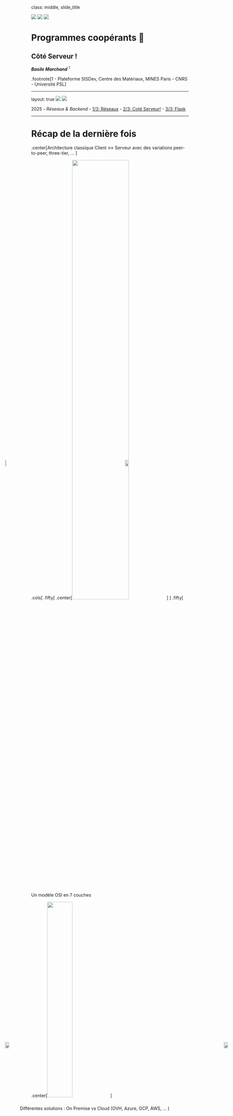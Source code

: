 class: middle, slide_title

<img class="slide_title_mpt" src="static/media/logos/logo_mines_paris.png">
<img class="slide_title_cnrs" src="static/media/logos/logo_cnrs.jpg">

<!-- <img class="slide_title_armines" src="static/media/logos/logo_armines.jpg"> -->
<img class="left_panel" src="static/media/logos/mines_paris_lampe.png">

# Programmes coopérants 🚀

## Côté Serveur !

<p> <strong><i>Basile Marchand</i></strong><sup> 1</sup></p>

.footnote[1 - Plateforme SISDev, Centre des Matériaux, MINES Paris - CNRS - Université PSL]

---

layout: true
<img class="slide_header_mpt" src="static/media/logos/logo_mines_paris.png">
<img class="slide_header_cnrs" src="static/media/logos/logo_cnrs.jpg">

<!-- <img class="slide_header_armines" src="static/media/logos/logo_armines.jpg"> -->

<div class="slide_footer">
    <div class="wrap">
        <span>2025 - <i> Réseaux & Backend</i>
        - <a href="slides1.html">1/3: Réseaux</a>
        - <a class="current-slides" href="slides2.html">2/3: Coté Serveur!</a>
        - <a href="slides3.html">3/3: Flask</a>
    </div>
</div>

---

# Récap de la dernière fois

.center[Architecture classique Client <-> Serveur avec des variations peer-to-peer, three-tier, ... ]

.cols[
.fifty[
.center[<img src="static/media/osi-model.svg" width="60%">]
]
.fifty[
Un modèle OSI en 7 couches

.center[<img src="static/media/ip-address.svg" width="40%">]

Un protocole HTTP(S) pour le web

.center[
<img src="static/media/http-request.svg" width="60%">
]

]
]

---

# Quel est le rôle du serveur ?

.center[
<img src="static/media/client-server.svg" width="60%">
]

--

.center[🥱 Attendre et attendre et attendre ... 🥱]

--

Et de temps en temps 🥳 il doit traiter une requête !

---

class: center, middle

# Serveur et serveur deux choses différentes

**_Attention_** il y a deux significations à serveur ...

.center[

<iframe src="https://giphy.com/embed/xU9TT471DTGJq" width="480" height="365" frameBorder="0" class="giphy-embed" allowFullScreen></iframe>
]

---

# Serveur et serveur deux choses différentes

## Le serveur hardware

.center[
<img src="https://images.unsplash.com/photo-1558494949-ef010cbdcc31?ixlib=rb-4.0.3&ixid=MnwxMjA3fDB8MHxwaG90by1wYWdlfHx8fGVufDB8fHx8&auto=format&fit=crop&w=1634&q=80" width="50%">
]

.center[C'est la machine **physique ou virtuelle** connectée au réseau qui va recevoir des paquets de données mais en aucun cas ne s'occupera du traitement de ces données]

---

# Serveur et serveur deux choses différentes

## Le serveur hardware : différents types

.center[Serveur physique vs serveur virtuel (VPS) ]

<div style="position: absolute; bottom: 15%; left: 15%">
<img src="static/media/bare-metal.svg" width="80%">
</div>

--

<div style="position: absolute; bottom: 15%; right: 10%">
<img src="static/media/vps.svg" width="80%">
</div>

--

<div style="position: absolute; bottom: 10%; left: 20%">
Différentes solutions : On Premise vs Cloud (OVH, Azure, GCP, AWS, ... )
</div>

---

# Serveur et serveur deux choses différentes

## Le serveur "software"

.center[
<img src="static/media/server-app.svg" width="65%">
]

C'est l'application (au sens logiciel) qui va s'occuper de

.center[**Recevoir**, **Traiter** et **Répondre** aux requètes HTTP (ou autres d'ailleurs)]

Différentes solutions : Nginx (33%), Apache (27%), LiteSpeed (15%), Node.js(4%), IIS (4%), ...

.footnote[Source : [https://w3techs.com/technologies/overview/web_server](https://w3techs.com/technologies/overview/web_server) ]

---

# Héberger plusieurs serveurs HTTP(S) sur un même serveur physique ?

.center[OUI 🎯 il suffit de se partager le port 80 🤝]

.center[<img src="static/media/virtual-host.svg" width="80%">]

--

.center[Il suffit de configurer au niveau du serveur HTTP des **Virtual Host**]

--

<div style="position: absolute; top: 38%; left:15%">
<img src="static/media/servername-mines.png" width="40%">
</div>

<div style="position: absolute; top: 38%; left:55%">
<img src="static/media/servername-cpp.png" width="70%">
</div>

.center[
le "routage" entre les deux sites se fait au niveau du Header `Host:` de la requête HTTP
]
---

# Un mot sur le serverless

.center[Un serveur traditionnel passe son temps à attendre ...

🥱

]

.center[**_Un serverless est un serveur qui n'attend pas_**]

Le principe est de découper le traitement en petites **tâches indépendantes** (fonctions) qui seront exécutées **à la demande**

.cols[
.fifty[

## Avantages

- Pas de gestion de serveur
- Pas de coût fixe
- Évolutif

]
.fifty[

## Inconvénients/Difficultés

- Temps de démarrage
- Coût à l'usage
- Difficulté de débogage
- Stateless

]
]

Coût plus faible pour les fournisseurs car ils peuvent optimiser l'utilisation des ressources

---

# Tous les serveurs font la même chose ?

**Deux applications**

.center[Sites statiques vs dynamiques]

.cols[
.fifty[

<iframe src="https://cpp.bmarchand.fr/controlSection.html" width="100%" height="400px" frameBorder="0"></iframe>

    ]

.fifty[

<iframe width="100%" height="400px" src="https://xkcd.com"></iframe>

    ]

]

---

# Site statique

.center[Le serveur http ne fait qu'une seule et unique chose
<br><br>
**_lire des fichiers_** html, png, jpg, pdf, .... et **_envoyer le contenu au client_**
]

<br><br>

.center[
<a href="http://cpp.bmarchand.fr" target="_blank"> <img src="static/media/site-static.svg" width="90%"></a>
]

---

# Site dynamique

.center[Le serveur http va devoir travailler **avec d'autres services** <br>afin de produire le résultat final pouvant être envoyé au client]

.center[
<a href="http://bmarchand.fr/research/activities" target="_blank">
<img src="static/media/dynamic-site1.svg" width="50%">
</a>
]

--

.center[
<a href="https://rep.mines-paristech.fr" target="_blank">
<img src="static/media/cerebro.png" width="50%">
</a>
]

---

# Solutions d'hébergement gratuit

.cols[
.fifty[

## Sites statiques

- GitHub Pages (nous y sommes !)
- readthedocs.io (les cours de S1)
- GitLab Pages
- Netlify
- Vercel
- Surge 
- ...

]
.fifty[

## Sites dynamiques

- ~~Heroku~~
- Glitch
- Repl.it
- PythonAnywhere
- Vercel (serverless)
- ...

]

]

.center[Plein d'offres sur le marché, à vous de choisir celle qui vous convient le mieux]

Attention en revanche :

.center[**_Gratuit_** ne veut pas dire **_sans limite_**]

---

# Le serveur web : un besoin de perf 🚀

.cols.bottom[

.sixty[
  <img src="static/media/performance.svg" width="700px">
]

.fourty[
  Comment faire pour que tout le monde

  ait une réponse en un temps raisonnable ?

  ⏳️
]

]

---

# Solutions techniques

.center[<img src="static/media/concurrency.svg" width="70%">]

.center[Utilisation du parallélisme de tâches processus/thread et/ou programmation asynchrone]

---

# Et au fait il répond quoi le serveur à GET ?

.cols[
.fifty[
.center[<img src="static/media/http-request.svg" width="100%">]
]
.fifty[
.center[<img src="static/media/response-format.svg" width="100%">]
]
]

<br><br>
Possible de voir les requêtes et réponses dans votre navigateur via
`Outils de développement > Network`

--

<div style="position: absolute; top: 38%; left:15%">
<img src="static/media/chrome-request-headers.png" width="40%">
</div>

<div style="position: absolute; top: 38%; left:55%">
<img src="static/media/chrome-response-headers.png" width="70%">
</div>

---

# Faisons un serveur http de base

```sh
# dans votre terminal:
# on va dans le repo du cours
cd /bla-bla-bla/backend

# pour lancer le serveur
python -m http.server
# ... à ce stade le terminal est bloqué
# pour tuer le serveur tapez "Control-C"
```

puis ouvrez dans votre navigateur `http://localhost:8000/index.html` (*)

--

.cols[

.fourty.small[
  On peut aussi écrire le serveur "à la main" en Python 🐍

  📢 ⚠️ On regarde le fichier `server1_static.py`

  ```bash
  $ cat python/http/server1_static.py
  ```
]

.sixty.small[

  ```python
  from http.server import HTTPServer, SimpleHTTPRequestHandler

  handler = SimpleHTTPRequestHandler

  print("Open this in your browser:\nhttp://localhost:9000/index.html")

  httpd = HTTPServer(('', 9000),  handler)
  httpd.serve_forever()
  ```

]

]

.footnote.small[
  (*) vous pouvez aussi le faire avec votre adresse IP - [on en a parlé ici](slides1.html#my-ip-address)
 ]

<!-- [http://bit.ly/3EeuLLo](http://bit.ly/3EeuLLo)

<img src="static/media/qrcode/http_server.png" width="20%"> -->

---

# Traitement des requêtes

Le fonctionnement interne d'un serveur HTTP est assez simple

1. **Écouter** sur un port (80 par défaut)
2. **Accepter** une connexion
3. **Lire** la requête
4. **Traiter** la requête
5. **Envoyer** la réponse
6. **Fermer** la connexion

Le point important est la transition entre les étapes 3 et 4 qui est le coeur du serveur HTTP  
car il définit la manière dont le serveur va traiter la requête.

---

# Exemples fait à la main

📢 ⚠️ dans le dossier `python/http`, on regarde les fichiers:

- `server2_static_byhand.py`
  - en gros, mêmes fonctions: sait répondre à GET pour les fichiers statiques
  - mais écrit "à la pogne"
    <br><br>
- `server3_post_stateful.py`
  - le serveur est STATEFUL (il se souvient de l'état) - voir la variable `STATE`  
    (NB: dans la vraie vie bien sûr, l'état sera stocké dans une database SQL - ou autre)
  - le POST: les affectations var=value sont mémorisées
  - le GET: quel que soit le PATH, affiche en html le contenu des variables connues dans `STATE` (et autres détails)
    <br><br>
- `server4_template.py`
  - mêmes fonctionnalités mais avec un template JINJA2

tout cela est un peu fastidieux, c'est pourquoi on utilise des frameworks (-> slides suivants)  
mais c'est bien de comprendre comment ça marche  
à retenir tout de même: cette histoire de templates; on en reparlera

<!-- pour info, était aussi dispo sur replit ici:
[http://bit.ly/3EeuLLo](http://bit.ly/3EeuLLo)
<img src="static/media/qrcode/http_server.png" width="20%"> -->

---

# of course il existe des frameworks pour ça&nbsp;!

---

# Les frameworks

Réponse à un besoin mais lequel ?

.center[***Cadre de développement simplifié***]

En gros un guide <strike> spirituel </strike>, permettant de développer simplement des applications spécifiques.

.center[

<iframe src="https://giphy.com/embed/MZW5o8f5RaH0Q" width="480" height="197" frameBorder="0" class="giphy-embed" allowFullScreen></iframe>

]

---

# Framework vs Librairie

.center[Frameworks, Librairies, même chose ? <br> ]

--

.cols[
.fifty[
.center[<b> Librairies </b>]

Ensemble de programmes effectuant des opérations spécifiques, que vous allez utiliser de manière ponctuelle au sein de vos programmes en suivant votre propre logique.

Par exemple `NumPy` en Python 🐍 est une librairie

.center[
<img src="static/media/code-with-library.svg" height="200px">
]

]
.vertbar[]
.fifty[
.center[<b> Framework </b>]

Cadre de développement dans lequel le développeur vient s'inscrire, i.e. développer des fonctionnalités/comportements. Là ce n'est plus le développeur qui fixe sa logique mais le framework.
 
Un code à trou 🕳️ en quelque sorte

.center[
<img src="static/media/code-with-framework.svg" height="200px">
]

]
]

---

# Frontend, backend

.center[⚠️ Framework web un terme très, trop, générique ⚠️]

.cols[
.fifty[

.center[Framework frontend]

.center[

  <img src="static/media/framework_frontend.png" width=50%>
]

Focalisé sur le développement d'application côté client

]
.vertbar[]
.fifty[

.center[Framework backend]

.center[

  <img src="static/media/framework_backend.png" width=100%>
]

Focalisé sur le développement côté serveur

]
]

---

# frameworks backend: les grands principes

.center[
<img src="static/media/framework-routes.svg" width=70%>
]

A cela un framework complet ajoute des fonctionnalités de :
.center[`Web Template`, `Sécurité`, `Accès à des bases de données`]

---

# Framework Flask

Micro-framework Python 🐍 développé depuis 2010.
<br><br>
.center[
<img src="static/media/logos/logo-flask.svg" width=30% />
]
<br><br>
🚧 Micro-framework ne veut pas dire "pas utilisable sur des gros projets"  ⚠️
<br><br>
.center[
Pinterest, Airbnb, Trivago, ...
]
<br><br>
Micro-framework car noyau très léger et minimaliste, mais pouvant être enrichi avec des extensions.

---

# Le setup de base

## Installation

```bash
pip install flask
```

--

## Minimal working example

```python
from flask import Flask
app = Flask(__name__)

@app.route('/')
def hello_world():
    return 'Hello, World!'

if __name__ == '__main__':
    app.run()
```

.center[
Une fois lancé -> [http://localhost:5000](http://localhost:5000)
]

.center[? C'est quoi .clignote[`@app.route('/')`] ?]

---

# Les routes

`@app.route` est un décorateur qui permet d'associer une fonction à une URL et un type de requête HTTP.

Dans sa version complète on peut écrire :

```python
@app.route('/hello', methods=['GET', 'POST'])
def hello():
  if request.method == 'POST':
    ## traitement
  elif request.method == 'GET':
    ## traitement
  else:
    return "Méthode non autorisée", 405
```

---

class: center, middle

# On a fini ...

<br><br>

--

# ... ou pas en fait

.center[<iframe src="https://giphy.com/embed/3ohs7XbAurbpO5jIBy" width="480" height="267" frameBorder="0" class="giphy-embed" allowFullScreen></iframe>]

---

# Petite pause mise en pratique

**Objectif** : Mettre en place une API permettant d'accéder au contenu de fichier CSV

Vous avez <https://github.com/ue22-p24/backend-apitester-frontend> un frontend tout fait !

Et vous avez <https://github.com/ue22-p24/backend-apitester-skeleton> un backend à compléter

L'api du backend doit **impérativement** respecter les routes documentées dans le README.

.footnote.small[
  **astuce**:  
  pour copier le contenu de ces dépôts sur votre machine, plutôt que d'utiliser `git clone`, vous pouvez utiliser ceci
  ```bash
  # si nécessaire (npx command not found)
  # conda install -c conda-forge nodejs
  # download le repo dans le dossier 'frontend'
  npx degit git@github.com:ue22-p24/backend-apitester-frontend.git frontend
  # pareil pour le backend
  npx degit git@github.com:ue22-p24/backend-apitester-skeleton.git backend
  ```
  qui a l'avantage de ne pas recréer un dépôt git dans le dossier créé; surtout si vous vous placez dans un dépôt déjà existant genre `backend-homework`  
  (mais ne vous empeche pas de `git add` le résultat immédiatement)
]

---

# Quelques trucs utiles (1)

## *auto-reload*

- on peut lancer l'application avec `python app.py`; ça marche...  
-  **MAIS** il faut relancer le tout à chaque modification (très sous-optimal)
-  du coup il vaut mieux activer le mode debug en lançant
  ```bash
  flask [--app mon_fichier] run --debug
  ```
  qui permet d'avoir un serveur de développement qui se relance tout seul à chaque modification du code,
  et présente en outre un avantage supplémentaire: les erreurs s'affichent dans le browser plutôt que dans le terminal  
  (notez que c'est néfaste en production, car ça peut donner des informations sensibles sur le code)

.footnote.small[
  et pareil pour le frontend d'ailleurs; si vous avez l'intention d'y toucher, il est préférable de le lancer avec `vite`, comme ça il se relance tout seul à chaque modification
]

---

# Quelques trucs utiles (2)

## les routes en Flask

- une route peut prendre un paramètre, éventuellement typé
  .cols[
  .fifty[
      ```pythona
  @app.route('/hello/<name>')
      def hello(name):
          return f'Hello, {name}!'
      ```
  ]
  .fifty[
```python
  @app.route('/hello/<int:id>')
      def hello(id):
          return f'Hello, {id**2}!'
```
  ]
  ]

- pour raccourcir le code, une route peut retourner des types variés, qui sont traités comme ceci :

  - `str` : renvoie le texte tel quel, avec un code 200
  - `tuple` : renvoie le premier élément comme texte, le deuxième comme code HTTP
  - `dict` or `list` : renvoie un JSON, avec un code 200
  -  **attention** toutefois avec les **itérateurs** car Flask les traite comme des réponses **en streaming**  
       ce qui nécessite un traitement différent dans le frontend, du coup dans
       cet exo ça ne marchera pas si une de vos routes renvoye un itérateur
  - liste non exhaustive...

---

# Quelques trucs utiles (3)

## *httpie*

- c'est pratique d'avoir un vrai frontend en html/css/js
- MAIS pour développer il peut être utile de tester AUSSI les routes en ligne de commande dans le terminal
- pour cela **on peut utiliser `httpie`** (ou `curl` mais c'est moins lisible)
- qui s'installe avec

  ```bash
  pip install httpie
  ```

- et qui s'utilise comme ceci

  ```bash
  # un GET
  http GET http://localhost:5000/hello
  # ou en abrégé
  http :5000/hello
  # un POST
  http POST http://localhost:5000/hello var=value
  # d'ailleurs avec une affectation de ce type le POST est automatique
  # ce qui fait que la commande suivante est équivalente
  http :5000/hello var=value
  ```

- et comme toujours, voir la doc pour plus de détails...

---

# Quelques trucs utiles (4)

## MacOS & AirPlay

- sur MacOS il y a potentiellement déjà un service qui tourne sur le port 5000
- si vous voyez ceci:

  ```bash
  $ http http://localhost:5000
  HTTP/1.1 403 Forbidden
  Content-Length: 0
  Server: AirTunes/845.5.1
  ...
  ```

  c'est que vous avez un service AirPlay qui tourne sur ce port  
  dans ce cas utilisez un autre port avec

  ```bash
  flask run --port 5001
  ```

---

# Un petit point sécurité 🔒

Quelle différence entre

.center[HTTP et HTTP**S**  
❓]

--

.center[Oui oui c'est le **S** de **S**ecure 😓]

Grosso modo :

.center[
Enrobage du protocôle HTTP dans une couche de chiffrement <br><br>
pour garantir la sécurité de l'utilisateur
]

.center[<img src="static/media/https.jpg" width="35%">]

---

# HTTP un truc pas safe ?

.cols[
.fifty[
***Alors oui le HTTP de base n'est pas sécurisé***
]
.fifty[
.center[

<iframe src="https://giphy.com/embed/1FMaabePDEfgk" width="200" height="200" frameBorder="0" class="giphy-embed" allowFullScreen></iframe>
]
]
]

--

.cols[
.fifty[
.center[

<iframe src="https://giphy.com/embed/dZA4cLPCvSs1s5aCm7" width="480" height="270" frameBorder="0" class="giphy-embed" allowFullScreen></iframe>
]
  ]
  .fifty[
    ***Mais ce n'est pas très grave dans pleins de cas***
]
]

---

# Le risque du HTTP

<br>

.cols[
.fifty[
<img src="static/media/http-not-safe.svg" width="100%">
]
.fifty[

<img src="static/media/https-safe.svg" width="100%">

]
]

.center[Le principe est donc de renfermer la requête HTTP et les informations qu'elle contient <br><br> dans un message crypté]

---

# Principes de chiffrement

En pratique le chiffrement fonctionne avec un système clé publique/clé privée

.center[
<img src="static/media/timeline-tls.svg" height="480px">
]

---

# Autorité de certification (CA)

.center[**Tiers de confiance** <br>qui va générer les certificats permettant le chiffrement et l'authentification de l'identité des correspondants]

<br>
Possible de générer ses propres certificat soi-même mais ils ne sont pas considérés comme valides par les clients standard (sachant que les navigateurs web ont une liste de CA de confiance)

<br>
Les logiciels open-source utilisent majoritairement la librairie ***OpenSSL*** <img src="static/media/logos/openssl.svg" width="20%">

<br>
Pour générer des certificats gratuitement il existe l'initiative **Let's Encrypt** <img src="static/media/logos/lets-encrypt.svg" width="30%">

---

class: center, middle

# Et maintenant c'est fini ?

.center[<iframe src="https://giphy.com/embed/I1nwVpCaB4k36" width="400" height="400" frameBorder="0" class="giphy-embed" allowFullScreen></iframe>]

---

# Les cookies 🍪

Faisons une pause goûter 🤤

.center[

<iframe src="https://giphy.com/embed/3o6MbitgftpbGFP3B6" width="480" height="362" frameBorder="0" class="giphy-embed" allowFullScreen></iframe>
]

.center[
Ça fait partie de ces petites choses ***cachées*** dans le header des réponses HTTP
]

---

# Concrètement c'est quoi ?

 .center[Un 🍪 HTTP c'est une donnée qu’un serveur envoie à un client]

.cols[
.fifty[
<img src="static/media/cookie1.svg" width="100%">
]
.fifty[
<img src="static/media/cookie2.svg" width="100%">
]
]

.center[stockée sur le client (dans le navigateur) <br> et **renvoyée** au serveur à chaque nouvelle requête]

.center[ <img src="static/media/cookie3.svg" width="40%">]

---

# Quel intérêt ?

Les cookies sont là pour enrichir le HTTP.

***Le problème***

.center[HTTP = protocole sans état]

En gros impossible pour un serveur HTTP de savoir si deux requêtes viennent d'un même client ou pas 😵‍💫

.center[Comment rester authentifié alors ?]

**_La solution_**

.center[Les cookies 🍪 parce que ça laisse des miettes]

Concrètement on va pouvoir stocker :

.center[Un session ID, des préférences utilisateur (light/dark theme, langue, ...)]

---

# Mettre des cookies

Rien de plus simple, dans l'en-tête de la réponse serveur il suffit d'ajouter
<br><br>
.center[
`Set-Cookie: <name>=<value>; <attributs...>`
]
<br><br>
Attributs de Cookie

- `Expires` : durée de vie (date/heure)
- `Max-Age` : durée de vie (seconde)
- `Domain` : noms de domaine pour lesquels le cookie est renvoyé
- `Path` : chemin particulier pour lesquels le cookie est renvoyé
- `Secure` : si on autorise ou pas l'envoi via HTTP et non HTTPS
- `HttpOnly` : si on autorise ou pas l'accès via autre chose de du http(s)

Par exemple, allez sur <https://www.mat.minesparis.psl.eu> et trouvez le cookie `PHPSESSID`

---

# Quelques règles à suivre

.center[<img src="static/media/logos/cnil.svg" width="30%">]

.center[<https://www.cnil.fr/fr/cookies-et-autres-traceurs/regles/cookies>]

- Internautes doivent être informés et donner leur consentement avant le dépôt de certains cookies
  - ❌ Traçage publicitaire / réseaux sociaux
  - ✔️ Cookie pour dire qu'on refuse les cookies [exemple](https://cpp.bmarchand.fr), panier d'achat, authentification, ...
- Recueillir le consentement
  - Bouton refusé aussi visible que celui accepté
  - Possibilité de choisir les cookies
  - Facilité de retrait du consentement

.footnote.small[voir aussi les RGPD:
<https://www.economie.gouv.fr/entreprises/reglement-general-protection-donnees-rgpd>
]

---

# Rajoutons un Cookie dans notre serveur

.center[[http://bit.ly/410qbdD](http://bit.ly/410qbdD)]

.center[
<img src="static/media/qrcode/cookie.png" width="20%">
]

---

# HTTP + 🍪 suffisant pour tout faire ?

.center[
<br><br>

<iframe src="https://giphy.com/embed/XymaJlgorUL8vOfF88" width="480" height="400" frameBorder="0" class="giphy-embed" allowFullScreen></iframe>
]

---

# Mais pourquoi ?

.cols[

.twenty[
<img src="static/media/timeline-http.svg" width="100%">
]

.eighty[

    <br><br>

Fonctionnement de HTTP très rigide: orienté **question/réponse**
<br>
**Impossible** pour le serveur d'être **à l'origine** de l'échange : assez limitant en fait 😮‍💨
<br><br>
oblige Patrick à tout le temps demander s'il y a du nouveau pour lui...

.cols[
.fifty[
<img src="static/media/limitation1.svg" width="100%">
]
.fifty[
<img src="static/media/limitation2.svg" width="100%">
]
]

]

]

---

# Websocket

.center[En 2011: révolution arrivée de Websocket 🤯]

.cols[
.sixty[
<br><br>
.center[connexion **bidirectionnelle** entre un client et le serveur
<br><br>on parle de connexion *full-duplex*
<br><br>permet au serveur de ***pousser*** des informations vers le client sans que ce dernier n'est rien demandé 😲
]
son petit nom: `ws` (ou `wss` pour le sécurisé)
]
.fourty[
.center[<img src="static/media/timeline-ws.svg" width="70%">]
]
]

---

# Comment ça marche

Très simplement en fait !

.center[Première étape on établie une connexion vers un serveur WebSocket <br> via <br>
`ws://mon-super-server.com` ou `wss://mon-super-server.com`
]

.center[Une fois la connexion établie <br><br>On doit simplement se mettre en état d'écoute à des évènements particuliers]

Quatre types d'évènements

.center[`onopen` 📖, `onclose` 📕, `onerror` 🚨, `onmessage` 📥]

Et à chaque évènement on va venir associer une action

---

# Par exemple&nbsp;:

Voyez dans le dossier `python/sebsockets`:

.cols[
.fifty[

le protocole "ping-pong":

- `ws-server.py` : un serveur WebSocket en Python
- `ws-client.py` : un client WebSocket en Python
- `ws-client.js` : un client WebSocket en JavaScript

ça marche mais ça n'a pas grand intérêt  
disons que ça a le mérite de montrer comment ça fonctionne
]

.fifty[
le protocole "countdown", même logique:

- `python ws-server2.py` pour le serveur
- `python ws-client2.py 3` va durer 3 secondes
- `node ws-client2.js 3` pareil mais en JS

cette fois c'est plus intéressant, le client au serveur envoie un nombre de secondes, le et serveur répond en décomptant jusqu'à 0
]
]



.footnote[
⚠️ Vous voyez apparaître le mot clé `await` que vous ne connaissez pas en Python 🐍

C'est lié à la programmation asynchrone. Pour plus de détails je vous encourage à faire un tour sur le Mooc

.center[*Python : des fondamentaux aux concepts avancés du langage*]
]

---

# En pratique

## Une messagerie instantanée !

.center[[http://bit.ly/3xu599H](http://bit.ly/3xu599H)]

.center[
<img src="static/media/qrcode/tornado.png" width="20%">
]

---

# In the next episode

.cols[
.fifty[
.center[<iframe src="https://giphy.com/embed/xTiTnBdvZgewvjTBAs" width="400" height="400" frameBorder="0" class="giphy-embed" allowFullScreen></iframe>]
]
.fifty[
.center[<iframe src="https://giphy.com/embed/RbSmVaVGptW03Wjw3a" width="480" height="400" frameBorder="0" class="giphy-embed" allowFullScreen></iframe>]
]
]

.center[Un tour d'horizon du **Framework `Flask`** <br>
qui va vous simplifier la vie pour tous les développements Web]
